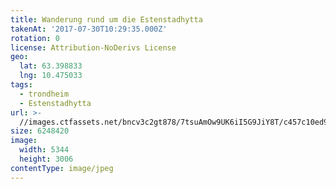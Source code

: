 ```yaml
---
title: Wanderung rund um die Estenstadhytta
takenAt: '2017-07-30T10:29:35.000Z'
rotation: 0
license: Attribution-NoDerivs License
geo:
  lat: 63.398833
  lng: 10.475033
tags:
  - trondheim
  - Estenstadhytta
url: >-
  //images.ctfassets.net/bncv3c2gt878/7tsuAmOw9UK6iI5G9JiY8T/c457c10ed9c3f2880a6e87a14a8a77bf/wanderung-rund-um-die-estenstadhytta_36131666671_o
size: 6248420
image:
  width: 5344
  height: 3006
contentType: image/jpeg
---
```


